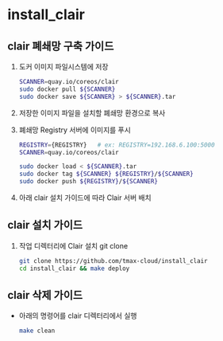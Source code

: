 # install_clair

## clair 폐쇄망 구축 가이드

1. 도커 이미지 파일시스템에 저장

    ```bash
    SCANNER=quay.io/coreos/clair
    sudo docker pull ${SCANNER}
    sudo docker save ${SCANNER} > ${SCANNER}.tar
    ```

2. 저장한 이미지 파일을 설치할 폐쇄망 환경으로 복사

3. 폐쇄망 Registry 서버에 이미지를 푸시

    ```bash
    REGISTRY={REGISTRY}   # ex: REGISTRY=192.168.6.100:5000
    SCANNER=quay.io/coreos/clair
    
    sudo docker load < ${SCANNER}.tar
    sudo docker tag ${SCANNER} ${REGISTRY}/${SCANNER}
    sudo docker push ${REGISTRY}/${SCANNER}
    ```

4. 아래 clair 설치 가이드에 따라 Clair 서버 배치

## clair 설치 가이드
   
1. 작업 디렉터리에 Clair 설치 git clone

    ```bash
    git clone https://github.com/tmax-cloud/install_clair
    cd install_clair && make deploy
    ```

## clair 삭제 가이드

* 아래의 명령어를 clair 디렉터리에서 실행

    ```bash
    make clean
    ```

